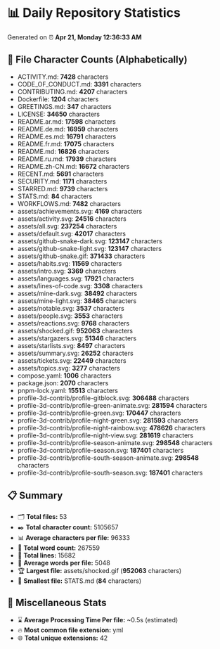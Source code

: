 # 📊 Daily Repository Statistics
Generated on ⏰ **Apr 21, Monday 12:36:33 AM**

## 📂 File Character Counts (Alphabetically)
- ACTIVITY.md: **7428** characters
- CODE_OF_CONDUCT.md: **3391** characters
- CONTRIBUTING.md: **4207** characters
- Dockerfile: **1204** characters
- GREETINGS.md: **347** characters
- LICENSE: **34650** characters
- README.ar.md: **17598** characters
- README.de.md: **16959** characters
- README.es.md: **16791** characters
- README.fr.md: **17075** characters
- README.md: **16826** characters
- README.ru.md: **17939** characters
- README.zh-CN.md: **16672** characters
- RECENT.md: **5691** characters
- SECURITY.md: **1171** characters
- STARRED.md: **9739** characters
- STATS.md: **84** characters
- WORKFLOWS.md: **7482** characters
- assets/achievements.svg: **4169** characters
- assets/activity.svg: **24516** characters
- assets/all.svg: **237254** characters
- assets/default.svg: **42017** characters
- assets/github-snake-dark.svg: **123147** characters
- assets/github-snake-light.svg: **123147** characters
- assets/github-snake.gif: **371433** characters
- assets/habits.svg: **11569** characters
- assets/intro.svg: **3369** characters
- assets/languages.svg: **17921** characters
- assets/lines-of-code.svg: **3308** characters
- assets/mine-dark.svg: **38492** characters
- assets/mine-light.svg: **38465** characters
- assets/notable.svg: **3537** characters
- assets/people.svg: **3553** characters
- assets/reactions.svg: **9768** characters
- assets/shocked.gif: **952063** characters
- assets/stargazers.svg: **51346** characters
- assets/starlists.svg: **8497** characters
- assets/summary.svg: **26252** characters
- assets/tickets.svg: **22449** characters
- assets/topics.svg: **3277** characters
- compose.yaml: **1006** characters
- package.json: **2070** characters
- pnpm-lock.yaml: **15513** characters
- profile-3d-contrib/profile-gitblock.svg: **306488** characters
- profile-3d-contrib/profile-green-animate.svg: **281594** characters
- profile-3d-contrib/profile-green.svg: **170447** characters
- profile-3d-contrib/profile-night-green.svg: **281593** characters
- profile-3d-contrib/profile-night-rainbow.svg: **478626** characters
- profile-3d-contrib/profile-night-view.svg: **281619** characters
- profile-3d-contrib/profile-season-animate.svg: **298548** characters
- profile-3d-contrib/profile-season.svg: **187401** characters
- profile-3d-contrib/profile-south-season-animate.svg: **298548** characters
- profile-3d-contrib/profile-south-season.svg: **187401** characters

## 📋 Summary
- 🗂️ **Total files:** 53
- ✒️ **Total character count:** 5105657
- 📊 **Average characters per file:** 96333
- 📝 **Total word count:** 267559
- 🧾 **Total lines:** 15682
- 📐 **Average words per file:** 5048
- 🏆 **Largest file:** assets/shocked.gif (**952063** characters)
- 🥉 **Smallest file:** STATS.md (**84** characters)

## 🌟 Miscellaneous Stats
- ⌛ **Average Processing Time Per file:** ~0.5s (estimated)
- 🔥 **Most common file extension:** yml
- 🌐 **Total unique extensions:** 42
